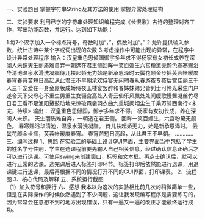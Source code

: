 一、实验题目
掌握字符串String及其方法的使用
掌握异常处理结构

二、实验要求
利用已学的字符串处理知识编程完成《长恨歌》古诗的整理对齐工作，写出功能函数，并运行。达到如下功能：

1.每7个汉字加入一个标点符号，奇数时加“，”，偶数时加“。”
2.允许提供输入参数，统计古诗中某个字或词出现的次数
3.考虑操作中可能出现的异常，在程序中设计异常处理程序
输入：汉皇重色思倾国御宇多年求不得杨家有女初长成养在深闺人未识天生丽质难自弃一朝选在君王侧回眸一笑百媚生六宫粉黛无颜色春寒赐浴华清池温泉水滑洗凝脂侍儿扶起娇无力始是新承恩泽时云鬓花颜金步摇芙蓉帐暖度春宵春宵苦短日高起从此君王不早朝承欢侍宴无闲暇春从春游夜专夜后宫佳丽三千人三千宠爱在一身金屋妆成娇侍夜玉楼宴罢醉和春姊妹弟兄皆列士可怜光采生门户遂令天下父母心不重生男重生女骊宫高处入青云仙乐风飘处处闻缓歌慢舞凝丝竹尽日君王看不足渔阳鼙鼓动地来惊破霓裳羽衣曲九重城阙烟尘生千乘万骑西南行<未完，待续>
输出：
汉皇重色思倾国，御宇多年求不得。
杨家有女初长成，养在深闺人未识。
天生丽质难自弃，一朝选在君王侧。
回眸一笑百媚生，六宫粉黛无颜色。
春寒赐浴华清池，温泉水滑洗凝脂。
侍儿扶起娇无力，始是新承恩泽时。
云鬓花颜金步摇，芙蓉帐暖度春宵。
春宵苦短日高起，从此君王不早朝。
…………
三、编写过程
1、思路
在实验二的基础上设计GUI界面，主要界面当中包括了学生的姓名学号性别，学生在选课程前要先输入自己相关信息，经过确认信息正确后才可以进行选课。可使用swing来创建窗口，标签和文本框。再点击确认后，就可以进行正常的选课。选完课后进入标签打印环节。标签打印后依然能进行退课，用退课键进行退课，最后再根据不同的情况打开不同的GUI界面，打印课表。
2、流程图
3、核心代码及解释
五、系统运行截图  
（1）加入符号和换行
六、感想
我本以为这次的实验相比前几次的稍微简单一些，但是在实际操作的时候依然遇到了不少问题，这让我发现编写程序是需要练习的，因为常常会在意想不到的地方出现错误，只有一遍又一遍的改正才能最终运行成功。
